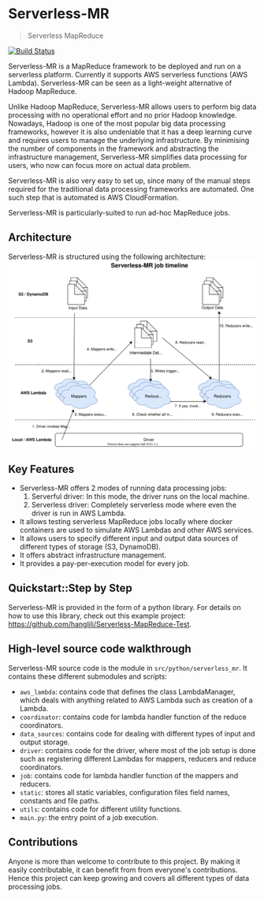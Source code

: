 # Serverless-MR
> Serverless MapReduce

[![Build Status](https://travis-ci.org/hanglili/serverless-mr.svg?branch=master)](https://travis-ci.org/hanglili/serverless-mr)

Serverless-MR is a MapReduce framework to be deployed and run on a serverless platform. Currently it supports AWS 
serverless functions (AWS Lambda). Serverless-MR can be seen as a light-weight alternative of Hadoop MapReduce.

Unlike Hadoop MapReduce, Serverless-MR allows users to perform big data processing with no operational effort and 
no prior Hadoop knowledge. Nowadays, Hadoop is one of the most popular big data processing frameworks, however 
it is also undeniable that it has a deep learning curve and requires users to manage the underlying infrastructure. 
By minimising the number of components in the framework and abstracting the infrastructure management, Serverless-MR 
simplifies data processing for users, who now can focus more on actual data problem.

Serverless-MR is also very easy to set up, since many of the manual steps required for the traditional data processing 
frameworks are automated. One such step that is automated is AWS CloudFormation. 

Serverless-MR is particularly-suited to run ad-hoc MapReduce jobs.

## Architecture
Serverless-MR is structured using the following architecture:
![Architecture](images/Serverless-MR-job-timeline.svg?raw=true "")

## Key Features
- Serverless-MR offers 2 modes of running data processing jobs:
    1. Serverful driver: In this mode, the driver runs on the local machine. 
    1. Serverless driver: Completely serverless mode where even the driver is run in AWS Lambda.
- It allows testing serverless MapReduce jobs locally where docker containers are used to simulate AWS Lambdas 
and other AWS services.
- It allows users to specify different input and output data sources of different types of storage (S3, DynamoDB).
- It offers abstract infrastructure management.
- It provides a pay-per-execution model for every job.

## Quickstart::Step by Step
Serverless-MR is provided in the form of a python library. For details on how to use this library, check out this
example project: https://github.com/hanglili/Serverless-MapReduce-Test.

## High-level source code walkthrough
Serverless-MR source code is the module in ```src/python/serverless_mr```. It contains these different submodules 
and scripts:
- ```aws_lambda```: contains code that defines the class LambdaManager, which deals with anything related to AWS Lambda 
such as creation of a Lambda.
- ```coordinator```: contains code for lambda handler function of the reduce coordinators.
- ```data_sources```: contains code for dealing with different types of input and output storage.
- ```driver```: contains code for the driver, where most of the job setup is done such as registering different Lambdas 
for mappers, reducers and reduce coordinators. 
- ```job```: contains code for lambda handler function of the mappers and reducers.
- ```static```: stores all static variables, configuration files field names, constants and file paths. 
- ```utils```: contains code for different utility functions.
- ```main.py```: the entry point of a job execution. 


## Contributions
Anyone is more than welcome to contribute to this project. By making it easily contributable, it can benefit from
from everyone's contributions. Hence this project can keep growing and covers all different types of data processing jobs.